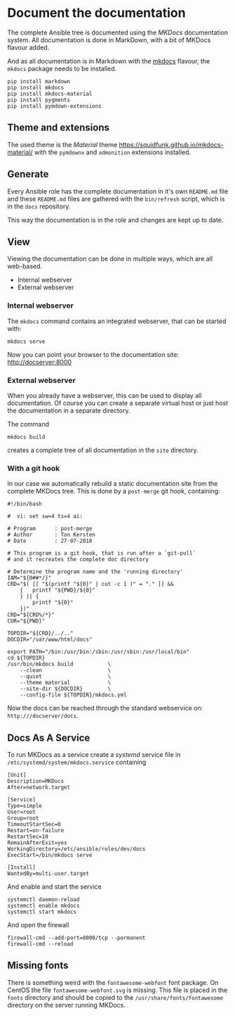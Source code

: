 # Document the documentation

The complete Ansible tree is documented using the _MKDocs_ documentation
system. All documentation is done in MarkDown, with a bit of MKDocs flavour
added.

And as all documentation is in Markdown with the
[mkdocs](https://www.mkdocs.org/) flavour, the `mkdocs` package needs to
be installed.

```.none
pip install markdown
pip install mkdocs
pip install mkdocs-material
pip install pygments
pip install pymdown-extensions
```

## Theme and extensions

The used theme is the _Material_ theme
<https://squidfunk.github.io/mkdocs-material/> with the `pymdownx` and
`admonition` extensions installed.

## Generate

Every Ansible role has the complete documentation in it's own `README.md` file
and these `README.md` files are gathered with the `bin/refresh` script,
which is in the `docs` repository.

This way the documentation is in the role and changes are kept up to date.

## View

Viewing the documentation can be done in multiple ways, which are all web-based.

- Internal webserver
- External webserver

### Internal webserver

The `mkdocs` command contains an integrated webserver, that can be started
with:

```.none
mkdocs serve
```

Now you can point your browser to the documentation site:
[http://docserver:8000](http://docserver:8000)

### External webserver

When you already have a webserver, this can be used to display all documentation.
Of course you can create a separate virtual host or just host the documentation
in a separate directory.

The command

```.none
mkdocs build
```

creates a complete tree of all documentation in the `site` directory.

### With a git hook

In our case we automatically rebuild a static documentation site from
the complete MKDocs tree. This is done by a `post-merge` git hook,
containing:

```
#!/bin/bash

#  vi: set sw=4 ts=4 ai:

# Program      : post-merge
# Author       : Ton Kersten
# Date         : 27-07-2018

# This program is a git hook, that is run after a `git-pull`
# and it recreates the complete doc directory

# Determine the program name and the 'running directory'
IAM="${0##*/}"
CRD="$( [[ "$(printf "${0}" | cut -c 1 )" = "." ]] &&
    {   printf "${PWD}/${0}"
    } || {
        printf "${0}"
    })"
CRD="${CRD%/*}"
CUR="${PWD}"

TOPDIR="${CRD}/../.."
DOCDIR="/var/www/html/docs"

export PATH="/bin:/usr/bin:/sbin:/usr/sbin:/usr/local/bin"
cd ${TOPDIR}
/usr/bin/mkdocs build           \
    --clean                     \
    --quiet                     \
    --theme material            \
    --site-dir ${DOCDIR}        \
    --config-file ${TOPDIR}/mkdocs.yml
```

Now the docs can be reached through the standard webservice on:
`http:///docserver/docs`.

## Docs As A Service

To run MKDocs as a service create a _systemd_ service file in
`/etc/systemd/system/mkdocs.service` containing

```
[Unit]
Description=MKDocs
After=network.target

[Service]
Type=simple
User=root
Group=root
TimeoutStartSec=0
Restart=on-failure
RestartSec=10
RemainAfterExit=yes
WorkingDirectory=/etc/ansible/roles/dev/docs
ExecStart=/bin/mkdocs serve

[Install]
WantedBy=multi-user.target
```

And enable and start the service

```
systemctl daemon-reload
systemctl enable mkdocs
systemctl start mkdocs
```

And open the firewall

```
firewall-cmd --add-port=8000/tcp --permanent
firewall-cmd --reload
```

## Missing fonts

There is something weird with the `fontawesome-webfont` font package.
On CentOS the file `fontawesome-webfont.svg` is missing. This file
is placed in the `fonts` directory and should be copied to the
`/usr/share/fonts/fontawesome` directory on the server running MKDocs.
